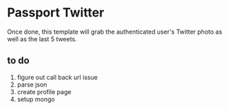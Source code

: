 # Passport Twitter

Once done, this template will grab the authenticated user's Twitter photo as well as the last 5 tweets.

## to do

1. figure out call back url issue
2. parse json
3. create profile page
4. setup mongo

